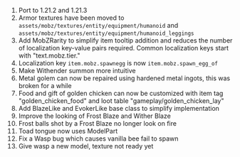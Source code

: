 1. Port to 1.21.2 and 1.21.3
2. Armor textures have been moved to `assets/mobz/textures/entity/equipment/humanoid` and `assets/mobz/textures/entity/equipment/humanoid_leggings`
3. Add MobZRarity to simplify item tooltip addition and reduces the number of localization key-value pairs required. Common localization keys start with "text.mobz.tier."
4. Localization key `item.mobz.spawnegg` is now `item.mobz.spawn_egg_of`
5. Make Withender summon more intuitive
6. Metal golem can now be repaired using hardened metal ingots, this was broken for a while
7. Food and gift of golden chicken can now be customized with item tag "golden_chicken_food" and loot table "gameplay/golden_chicken_lay"
8. Add BlazeLike and EvokerLike base class to simplify implementation
9. Improve the looking of Frost Blaze and Wither Blaze
10. Frost balls shot by a Frost Blaze no longer look on fire
11. Toad tongue now uses ModelPart
12. Fix a Wasp bug which causes vanilla bee fail to spawn
13. Give wasp a new model, texture not ready yet
